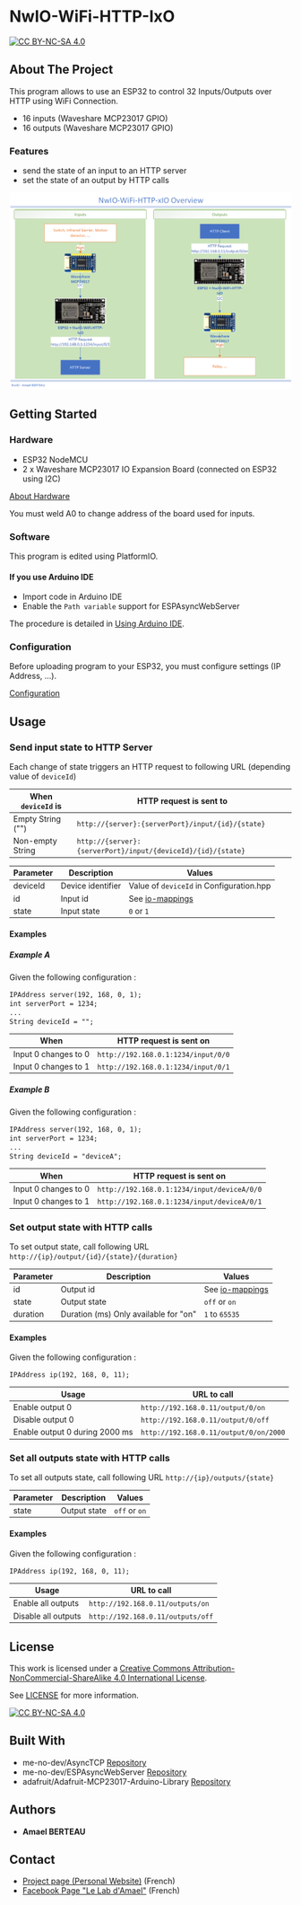 # NwIO-WiFi-HTTP-IxO
[![CC BY-NC-SA 4.0][cc-by-nc-sa-shield]][cc-by-nc-sa]

## About The Project
This program allows to use an ESP32 to control 32 Inputs/Outputs over HTTP using WiFi Connection.

- 16 inputs (Waveshare MCP23017 GPIO)
- 16 outputs (Waveshare MCP23017 GPIO)

### Features
- send the state of an input to an HTTP server
- set the state of an output by HTTP calls

![Overview](Overview.png)

<!-- GETTING STARTED -->
## Getting Started
### Hardware
- ESP32 NodeMCU
- 2 x Waveshare MCP23017 IO Expansion Board (connected on ESP32 using I2C)

[About Hardware](../doc/About-Hardware.md)

You must weld A0 to change address of the board used for inputs.

### Software
This program is edited using PlatformIO.

#### If you use Arduino IDE
- Import code in Arduino IDE
- Enable the `Path variable` support for ESPAsyncWebServer

The procedure is detailed in [Using Arduino IDE](../doc/Using-ArduinoIDE.md).

### Configuration
Before uploading program to your ESP32, you must configure settings (IP Address, ...).

[Configuration](configuration.md)

<!-- USAGE EXAMPLES -->
## Usage
### Send input state to HTTP Server

Each change of state triggers an HTTP request to following URL (depending value of `deviceId`)

| When `deviceId` is | HTTP request is sent to                                      |
|--------------------|--------------------------------------------------------------|
| Empty String ("")  | `http://{server}:{serverPort}/input/{id}/{state}`            |
| Non-empty String   | `http://{server}:{serverPort}/input/{deviceId}/{id}/{state}` |

| Parameter | Description       | Values                                   |
|-----------|-------------------|------------------------------------------|
| deviceId  | Device identifier | Value of `deviceId` in Configuration.hpp |
| id        | Input id          | See [io-mappings](io-mappings.md)        |
| state     | Input state       | `0` or `1`                               |

#### Examples
##### Example A
Given the following configuration :
```
IPAddress server(192, 168, 0, 1);
int serverPort = 1234;
...
String deviceId = "";
```
| When                 | HTTP request is sent on             |
|----------------------|-------------------------------------|
| Input 0 changes to 0 | `http://192.168.0.1:1234/input/0/0` |
| Input 0 changes to 1 | `http://192.168.0.1:1234/input/0/1` |

##### Example B
Given the following configuration :
```
IPAddress server(192, 168, 0, 1);
int serverPort = 1234;
...
String deviceId = "deviceA";
```
| When                 | HTTP request is sent on                     |
|----------------------|---------------------------------------------|
| Input 0 changes to 0 | `http://192.168.0.1:1234/input/deviceA/0/0` |
| Input 0 changes to 1 | `http://192.168.0.1:1234/input/deviceA/0/1` |

### Set output state with HTTP calls
To set output state, call following URL ``http://{ip}/output/{id}/{state}/{duration}``

| Parameter | Description                            | Values                            |
|-----------|----------------------------------------|-----------------------------------|
| id        | Output id                              | See [io-mappings](io-mappings.md) |
| state     | Output state                           | `off` or `on`                     |
| duration  | Duration (ms) Only available for "on"  | `1` to `65535`                    |

#### Examples
Given the following configuration :
```
IPAddress ip(192, 168, 0, 11);
```

| Usage                          | URL to call                            |
|--------------------------------|----------------------------------------|
| Enable output 0                | `http://192.168.0.11/output/0/on`      |
| Disable output 0               | `http://192.168.0.11/output/0/off`     |
| Enable output 0 during 2000 ms | `http://192.168.0.11/output/0/on/2000` |

### Set all outputs state with HTTP calls
To set all outputs state, call following URL `http://{ip}/outputs/{state}`

| Parameter | Description    | Values        |
|-----------|----------------|---------------|
| state     | Output state   | `off` or `on` |

#### Examples
Given the following configuration :
```
IPAddress ip(192, 168, 0, 11);
```

| Usage                          | URL to call                          |
|--------------------------------|--------------------------------------|
| Enable all outputs             | `http://192.168.0.11/outputs/on`     |
| Disable all outputs            | `http://192.168.0.11/outputs/off`    |

<!-- LICENSE -->
## License
This work is licensed under a
[Creative Commons Attribution-NonCommercial-ShareAlike 4.0 International License][cc-by-nc-sa].

See [LICENSE](../LICENSE) for more information.

[![CC BY-NC-SA 4.0][cc-by-nc-sa-image]][cc-by-nc-sa]

## Built With
- me-no-dev/AsyncTCP [Repository](https://github.com/me-no-dev/AsyncTCP)
- me-no-dev/ESPAsyncWebServer [Repository](https://github.com/me-no-dev/ESPAsyncWebServer)
- adafruit/Adafruit-MCP23017-Arduino-Library [Repository](https://github.com/adafruit/Adafruit-MCP23017-Arduino-Library)

## Authors
* **Amael BERTEAU**

<!-- CONTACT -->
## Contact
- [Project page (Personal Website)](https://amaelberteau.com/projects/nwio) (French)
- [Facebook Page "Le Lab d'Amael"](https://www.facebook.com/amael.lab) (French)

<!-- MARKDOWN LINKS & IMAGES -->
[linkedin-shield]: https://img.shields.io/badge/-LinkedIn-black.svg?style=for-the-badge&logo=linkedin&colorB=555
[linkedin-url]: https://linkedin.com/in/amael-berteau
[cc-by-nc-sa]: http://creativecommons.org/licenses/by-nc-sa/4.0/
[cc-by-nc-sa-image]: https://licensebuttons.net/l/by-nc-sa/4.0/88x31.png
[cc-by-nc-sa-shield]: https://img.shields.io/badge/License-CC%20BY--NC--SA%204.0-lightgrey.svg
